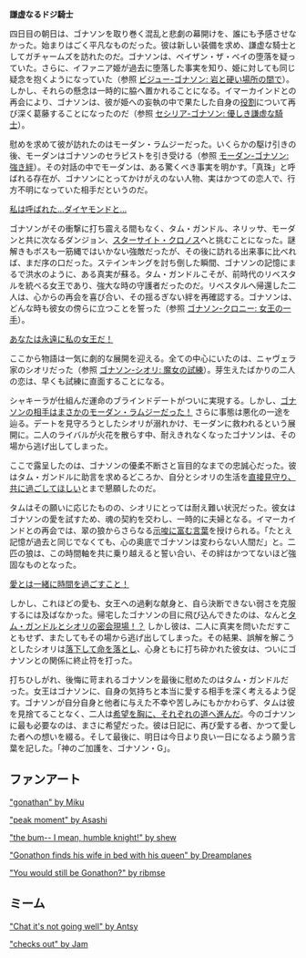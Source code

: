 <!-- title: ゴナソン・G -->
<!-- status: 生存 -->

**謙虚なるドジ騎士**

四日目の朝日は、ゴナソンを取り巻く混乱と悲劇の幕開けを、誰にも予感させなかった。始まりはごく平凡なものだった。彼は新しい装備を求め、謙虚な騎士としてガチャームズを訪れたのだ。ゴナソンは、ペイザン・ザ・ベイの堕落を疑っていた。さらに、イファニア姫が過去に堕落した事実を知り、姫に対しても同じ疑念を抱くようになっていた（参照 [ビジュー-ゴナソン: 岩と硬い場所の間で](#edge:gigi-bijou)）。しかし、それらの懸念は一時的に脇へ置かれることになる。イマーカインドとの再会により、ゴナソンは、彼が姫への妄執の中で果たした自身の[役割](https://youtu.be/BSPi8sTHdAY?t=21m13s)について再び深く葛藤することになったのだ（参照 [セシリア-ゴナソン: 優しき謙虚な騎士](#edge:cecilia-gigi)）。

慰めを求めて彼が訪れたのはモーダン・ラムジーだった。いくらかの駆け引きの後、モーダンはゴナソンのセラピストを引き受ける（参照 [モーダン-ゴナソン: 強き絆](#edge:calli-gigi)）。その対話の中でモーダンは、ある驚くべき事実を明かす。「真珠」と呼ばれる存在が、ゴナソンにとってかけがえのない人物、実はかつての恋人で、行方不明になっていた相手だというのだ。

[私は呼ばれた…ダイヤモンドと…](#embed:https://youtu.be/BSPi8sTHdAY?t=4h17m53s)

ゴナソンがその衝撃に打ち震える間もなく、タム・ガンドル、ネリッサ、モーダンと共に次なるダンジョン、[スターサイト・クロノス](https://youtu.be/BSPi8sTHdAY?t=1h44m14s)へと挑むことになった。謎解きもボスも一筋縄ではいかない強敵だったが、その後に訪れる出来事に比べれば、まだ序の口だった。ステインキングを討ち倒した瞬間、ゴナソンの記憶にまるで洪水のように、ある真実が蘇る。タム・ガンドルこそが、前時代のリベスタルを統べる女王であり、強大な時の守護者だったのだ。リベスタルへ帰還した二人は、心からの再会を喜び合い、その揺るぎない絆を再確認する。ゴナソンは、どんな時も彼女の傍らに立つことを誓った（参照 [ゴナソン-クロニー: 女王の一手](#edge:kronii-gigi)）。

[あなたは永遠に私の女王だ！](#embed:https://youtu.be/BSPi8sTHdAY?t=2h43m48s)

ここから物語は一気に劇的な展開を迎える。全ての中心にいたのは、ニャヴェラ家のシオリだった（参照 [ゴナソン-シオリ: 魔女の試練](#edge:gigi-shiori)）。芽生えたばかりの二人の恋は、早くも試練に直面することになる。

シャキーラが仕組んだ運命のブラインドデートがついに実現する。しかし、[ゴナソンの相手はまさかのモーダン・ラムジーだった！](https://youtu.be/BSPi8sTHdAY?t=3h11m48s) さらに事態は悪化の一途を辿る。デートを見守ろうとしたシオリが溺れかけ、モーダンに救われるという展開に。二人のライバルが火花を散らす中、耐えきれなくなったゴナソンは、その場から逃げ出してしまった。

ここで露呈したのは、ゴナソンの優柔不断さと盲目的なまでの忠誠心だった。彼はタム・ガンドルに助言を求めるどころか、自分とシオリの生活を[直接見守り、共に過ごしてほしい](https://youtu.be/BSPi8sTHdAY?t=3h28m55s)とまで懇願したのだ。

タムはその願いに応じたものの、シオリにとっては耐え難い状況だった。彼女はゴナソンの愛を試すため、魂の契約を交わし、一時的に夫婦となる。イマーカインドとの再会では、翠の狼からさらなる[示唆に富む言葉](https://youtu.be/BSPi8sTHdAY?t=4h23m50s)を授けられる。「たとえ記憶が過去と同じでなくても、心の奥底でゴナソンは変わらない人間だ」と。二匹の狼は、この時間軸を共に乗り越えると誓い合い、その絆はかつてないほど強固なものとなった。

[愛とは一緒に時間を過ごすこと！](#embed:https://youtu.be/BSPi8sTHdAY?t=4h19m42s)

しかし、これほどの愛も、女王への過剰な献身と、自ら決断できない弱さを克服するには及ばなかった。帰宅したゴナソンの目に飛び込んできたのは、なんと[タム・ガンドルとシオリの密会現場！？](https://youtu.be/BSPi8sTHdAY?t=4h31m02s) しかし彼は、二人に真実を問いただすこともせず、またしてもその場から逃げ出してしまった。その結果、誤解を解こうとしたシオリは[落下して命を落とし](https://youtu.be/BSPi8sTHdAY?t=4h36m00s)、心身ともに打ち砕かれた彼女は、ついにゴナソンとの関係に終止符を打った。

打ちひしがれ、後悔に苛まれるゴナソンを最後に慰めたのはタム・ガンドルだった。女王はゴナソンに、自身の気持ちと本当に愛する相手を深く考えるよう促す。ゴナソンが自分自身と他者に与えた不幸や苦しみにもかかわらず、タムは彼を見捨てることなく、二人は[希望を胸に、それぞれの道へ進んだ](https://youtu.be/BSPi8sTHdAY?t=5h6m45s)。今のゴナソンに最も必要なのは、まさに希望だった。彼は日記に、再び愛する者、かつて愛した者への想いを綴る。そして最後に、明日は今日より良い一日になるよう願う言葉を記した。「神のご加護を、ゴナソン・G」。

## ファンアート

["gonathan" by Miku](https://x.com/Mikururun/status/1920242829692948593)

["peak moment" by Asashi](https://x.com/illust_asashi/status/1919997343094735288)

<!-- shiori, kronii -->

["the bum-- I mean, humble knight!" by shew](https://x.com/shew03/status/192134537216249863)

["Gonathon finds his wife in bed with his queen" by Dreamplanes](https://x.com/Dreamplanes256/status/1934174833279225863)

<!-- shiori, kronii -->

["You would still be Gonathon?" by ribmse](https://x.com/Ribitmse/status/1921495788875567406)

## ミーム

["Chat it's not going well" by Antsy](https://x.com/antsy_af/status/1919973398551126390)

["checks out" by Jam](https://x.com/nojamseo/status/1926907907855077810)
